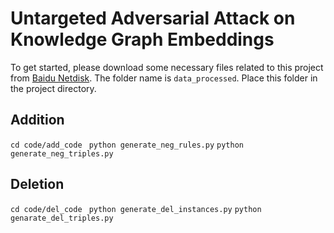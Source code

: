 # Untargeted Adversarial Attack on Knowledge Graph Embeddings
To get started, please download some necessary files related to this project from [Baidu Netdisk](https://pan.baidu.com/s/14jlWk9JFlJNI-xSYz0n3pg?pwd=car2). The folder name is `data_processed`. Place this folder in the project directory.
## Addition

`cd code/add_code `
`python generate_neg_rules.py`
`python generate_neg_triples.py`

## Deletion

`cd code/del_code `
`python generate_del_instances.py`
`python genarate_del_triples.py`
